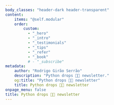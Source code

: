 ```yaml
---
body_classes: "header-dark header-transparent"
content:
    items: "@self.modular"
    order:
        custom:
          - "_hero"
          - "_intro"
          - "_testimonials"
          - "_tips"
          - "_refer"
          - "_book"
          # - "_subscribe"
metadata:
    author: "Rodrigo Girão Serrão"
    description: "Python drops 🐍💧 newsletter."
    og:title: "Python drops 🐍💧 newsletter"
    title: Python drops 🐍💧 newsletter
onpage_menu: false
title: Python drops 🐍💧 newsletter
---
```

